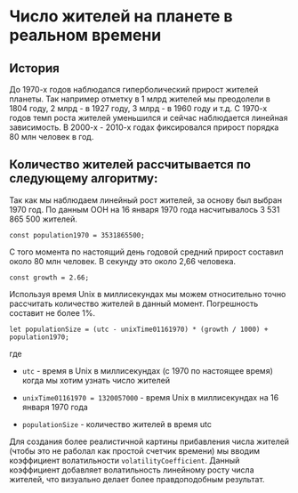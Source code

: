 # Число жителей на планете в реальном времени
## История
До 1970-х годов  наблюдался гиперболический прирост жителей планеты. Так например отметку в 1 млрд жителей мы преодолели в 1804 году, 2 млрд - в 1927 году, 3 млрд - в 1960 году и т.д.
С 1970-х годов темп роста жителей уменьшился и сейчас наблюдается линейная зависимость. В 2000-х - 2010-х годах фиксировался прирост порядка 80 млн человек в год.

## Количество жителей рассчитывается по следующему алгоритму:
Так как мы наблюдаем линейный рост жителей, за основу был выбран 1970 год. По данным ООН на 16 января 1970 года насчитывалось 3 531 865 500 жителей.

    const population1970 = 3531865500;

С того момента по настоящий день годовой средний прирост составил около 80 млн человек. В секунду это около 2,66 человека.

    const growth = 2.66;

Используя время Unix в миллисекундах мы можем относительно точно рассчитать количество жителей в данный момент. Погрешность составит не более 1%.

    let populationSize = (utc - unixTime01161970) * (growth / 1000) + population1970;

где 

+ `utc` - время в Unix в миллисекундах (с 1970 по настоящее время) когда мы хотим узнать число жителей

+ `unixTime01161970 = 1320057000` - время Unix в миллисекундах на 16 января 1970 года

+ `populationSize` - количество жителей в время utc

Для создания более реалистичной картины прибавления числа жителей (чтобы это не раболал как простой счетчик времени) мы вводим коэффициент волатильности `volatilityСoefficient`. Данный коэффициент добавляет волатильность линейному росту числа жителей, что визуально делает более правдоподобным результат. 